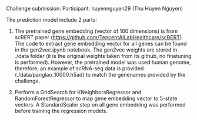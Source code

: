 Challenge submission:
Participant: huyennguyen29 (Thu Huyen Nguyen)

The prediction model include 2 parts:

1. The pretrained gene embedding (vector of 100 dimensions) is from scBERT paper (https://github.com/TencentAILabHealthcare/scBERT). The code to extract gene embedding vector for all genes can be found in the gen2vec.ipynb notebook. The gen2vec weights are stored in ./data folder (it is the original weights taken from its github, no finetuning is performed). However, the pretrained model was used human genome, therefore, an example of scRNA-seq data is provided (./data/panglao_10000.h5ad) to match the genenames provided by the challenge.

2. Perform a GridSearch for KNeighborsRegressor and RandomForestRegressor to map gene embedding vector to 5-state vectors. A StandardScaler step on all gene embedding was performed before training the regression models. 